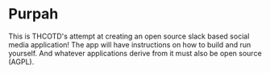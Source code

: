 # Purpah

This is THCOTD's attempt at creating an open source slack based
social media application! The app will have instructions on how
to build and run yourself. And whatever applications derive from
it must also be open source (AGPL).
